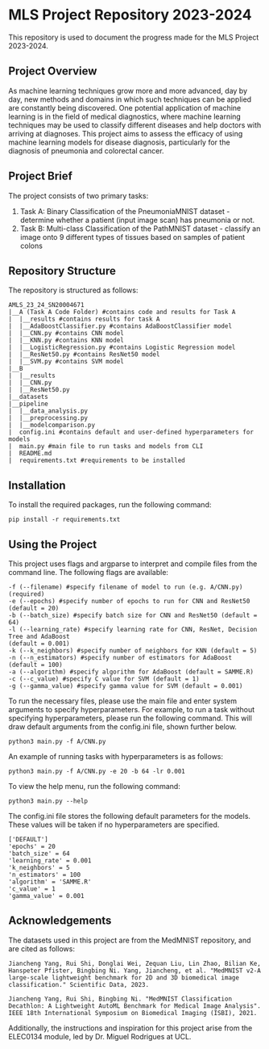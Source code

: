# MLS Project Repository 2023-2024
This repository is used to document the progress made for the MLS Project 2023-2024. 

## Project Overview
As machine learning techniques grow more and more advanced, day by day, new methods and domains in which such techniques can be applied are constantly being discovered. One potential application of machine learning is in the field of medical diagnostics, where machine learning techniques may be used to classify different diseases and help doctors with arriving at diagnoses. This project aims to assess the efficacy of using machine learning models for disease diagnosis, particularly for the diagnosis of pneumonia and colorectal cancer.

## Project Brief
The project consists of two primary tasks:
1. Task A: Binary Classification of the PneumoniaMNIST dataset - determine whether a patient (input image scan) has pneumonia or not.
2. Task B: Multi-class Classification of the PathMNIST dataset - classify an image onto 9 different types of tissues based on samples of patient colons

## Repository Structure
The repository is structured as follows:

```
AMLS_23_24_SN20004671
|__A (Task A Code Folder) #contains code and results for Task A
|  |__results #contains results for task A
|  |__AdaBoostClassifier.py #contains AdaBoostClassifier model
|  |__CNN.py #contains CNN model
|  |__KNN.py #contains KNN model
|  |__LogisticRegression.py #contains Logistic Regression model
|  |__ResNet50.py #contains ResNet50 model
|  |__SVM.py #contains SVM model
|__B
|  |__results
|  |__CNN.py
|  |__ResNet50.py
|__datasets
|__pipeline
|  |__data_analysis.py
|  |__preprocessing.py
|  |__modelcomparison.py
|  config.ini #contains default and user-defined hyperparameters for models
|  main.py #main file to run tasks and models from CLI
|  README.md
|  requirements.txt #requirements to be installed
```
## Installation
To install the required packages, run the following command:
```
pip install -r requirements.txt
```
## Using the Project
This project uses flags and argparse to interpret and compile files from the command line.
The following flags are available:
```
-f (--filename) #specify filename of model to run (e.g. A/CNN.py) (required)
-e (--epochs) #specify number of epochs to run for CNN and ResNet50 (default = 20)
-b (--batch_size) #specify batch size for CNN and ResNet50 (default = 64)
-l (--learning_rate) #specify learning rate for CNN, ResNet, Decision Tree and AdaBoost 
(default = 0.001)
-k (--k_neighbors) #specify number of neighbors for KNN (default = 5)
-n (--n_estimators) #specify number of estimators for AdaBoost (default = 100)
-a (--algorithm) #specify algorithm for AdaBoost (default = SAMME.R)
-c (--c_value) #specify C value for SVM (default = 1)
-g (--gamma_value) #specify gamma value for SVM (default = 0.001)
```
To run the necessary files, please use the main file and enter system arguments to specify hyperparameters. For example,
to run a task without specifying hyperparameters, please run the following command. This will draw default arguments from the config.ini file, shown further below.
```
python3 main.py -f A/CNN.py
```
An example of running tasks with hyperparameters is as follows:
```
python3 main.py -f A/CNN.py -e 20 -b 64 -lr 0.001
```
To view the help menu, run the following command:
```
python3 main.py --help
```
The config.ini file stores the following default parameters for the models.
These values will be taken if no hyperparameters are specified.
```
['DEFAULT']
'epochs' = 20
'batch_size' = 64
'learning_rate' = 0.001
'k_neighbors' = 5
'n_estimators' = 100
'algorithm' = 'SAMME.R'
'c_value' = 1
'gamma_value' = 0.001
```
## Acknowledgements
The datasets used in this project are from the MedMNIST repository, and are cited as follows:
```
Jiancheng Yang, Rui Shi, Donglai Wei, Zequan Liu, Lin Zhao, Bilian Ke, Hanspeter Pfister, Bingbing Ni. Yang, Jiancheng, et al. "MedMNIST v2-A large-scale lightweight benchmark for 2D and 3D biomedical image classification." Scientific Data, 2023.
                            
Jiancheng Yang, Rui Shi, Bingbing Ni. "MedMNIST Classification Decathlon: A Lightweight AutoML Benchmark for Medical Image Analysis". IEEE 18th International Symposium on Biomedical Imaging (ISBI), 2021.
```
Additionally, the instructions and inspiration for this project arise from the ELEC0134 module, led by Dr. Miguel Rodrigues at UCL.